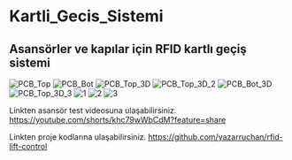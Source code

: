 # Kartli_Gecis_Sistemi
## Asansörler ve kapılar için RFID kartlı geçiş sistemi

![PCB_Top](https://user-images.githubusercontent.com/38187643/174649111-cfd60cfb-a683-4ff3-9a07-e4abda2c29ee.PNG)
![PCB_Bot](https://user-images.githubusercontent.com/38187643/174649124-aba35c9b-6b5d-47fa-96c2-660c9c9da6a5.PNG)
![PCB_Top_3D](https://user-images.githubusercontent.com/38187643/174649144-f8b5740b-d889-4eba-b3e8-9490d1cba9f6.PNG)
![PCB_Top_3D_2](https://user-images.githubusercontent.com/38187643/174649158-475895e3-929d-4167-a8dd-7dd263a72d06.PNG)
![PCB_Bot_3D](https://user-images.githubusercontent.com/38187643/174649166-eb4db3c4-3182-418f-85a5-2f94329657ac.PNG)
![PCB_Top_3D_3](https://user-images.githubusercontent.com/38187643/174649177-8e361877-d4b8-404b-9d42-ac9595fd0fd7.PNG)
![1](https://user-images.githubusercontent.com/38187643/174649441-9a8f2ed8-abf0-4d8c-853d-89908bdfb6e3.jpg)
![2](https://user-images.githubusercontent.com/38187643/174649447-64828b2d-9581-4062-978f-ef31c1235b22.jpg)
![3](https://user-images.githubusercontent.com/38187643/174649459-63c25496-c67a-4ada-9ffb-e35b6840fd22.jpg)

Linkten asansör test videosuna ulaşabilirsiniz.
https://youtube.com/shorts/khc79wWbCdM?feature=share

Linkten proje kodlarına ulaşabilirsiniz.
https://github.com/yazarruchan/rfid-lift-control
